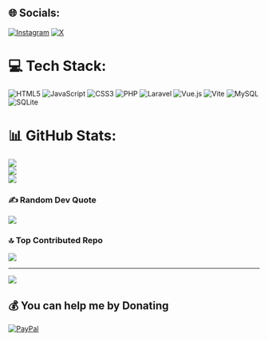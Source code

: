 ## 🌐 Socials:
[![Instagram](https://img.shields.io/badge/Instagram-%23E4405F.svg?logo=Instagram&logoColor=white)](https://instagram.com/slovenskyujo) [![X](https://img.shields.io/badge/X-black.svg?logo=X&logoColor=white)](https://x.com/slovenskyujo) 

# 💻 Tech Stack:
![HTML5](https://img.shields.io/badge/html5-%23E34F26.svg?style=for-the-badge&logo=html5&logoColor=white) ![JavaScript](https://img.shields.io/badge/javascript-%23323330.svg?style=for-the-badge&logo=javascript&logoColor=%23F7DF1E) ![CSS3](https://img.shields.io/badge/css3-%231572B6.svg?style=for-the-badge&logo=css3&logoColor=white) ![PHP](https://img.shields.io/badge/php-%23777BB4.svg?style=for-the-badge&logo=php&logoColor=white) ![Laravel](https://img.shields.io/badge/laravel-%23FF2D20.svg?style=for-the-badge&logo=laravel&logoColor=white) ![Vue.js](https://img.shields.io/badge/vue.js-%2335495e.svg?style=for-the-badge&logo=vuedotjs&logoColor=%234FC08D) ![Vite](https://img.shields.io/badge/vite-%23646CFF.svg?style=for-the-badge&logo=vite&logoColor=white) ![MySQL](https://img.shields.io/badge/mysql-4479A1.svg?style=for-the-badge&logo=mysql&logoColor=white) ![SQLite](https://img.shields.io/badge/sqlite-%2307405e.svg?style=for-the-badge&logo=sqlite&logoColor=white)
# 📊 GitHub Stats:
![](https://github-readme-stats.vercel.app/api?username=SlovenskyUjo&theme=dark&hide_border=false&include_all_commits=false&count_private=false)<br/>
![](https://github-readme-streak-stats.herokuapp.com/?user=SlovenskyUjo&theme=dark&hide_border=false)<br/>
![](https://github-readme-stats.vercel.app/api/top-langs/?username=SlovenskyUjo&theme=dark&hide_border=false&include_all_commits=false&count_private=false&layout=compact)

### ✍️ Random Dev Quote
![](https://quotes-github-readme.vercel.app/api?type=horizontal&theme=radical)

### 🔝 Top Contributed Repo
![](https://github-contributor-stats.vercel.app/api?username=SlovenskyUjo&limit=5&theme=dark&combine_all_yearly_contributions=true)

---
[![](https://visitcount.itsvg.in/api?id=SlovenskyUjo&icon=2&color=4)](https://visitcount.itsvg.in)

  ## 💰 You can help me by Donating
  [![PayPal](https://img.shields.io/badge/PayPal-00457C?style=for-the-badge&logo=paypal&logoColor=white)](https://paypal.me/slovenskyujo) 

  
<!-- Proudly created with GPRM ( https://gprm.itsvg.in ) -->
